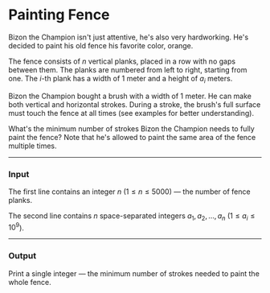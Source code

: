 # Painting Fence

Bizon the Champion isn't just attentive, he's also very hardworking. He's decided to paint his old fence his favorite color, orange.

The fence consists of $n$ vertical planks, placed in a row with no gaps between them. The planks are numbered from left to right, starting from one. The $i$-th plank has a width of 1 meter and a height of $a_i$ meters.

Bizon the Champion bought a brush with a width of 1 meter. He can make both vertical and horizontal strokes. During a stroke, the brush's full surface must touch the fence at all times (see examples for better understanding).

What's the minimum number of strokes Bizon the Champion needs to fully paint the fence? Note that he's allowed to paint the same area of the fence multiple times.

---

### Input

The first line contains an integer $n$ ($1 \le n \le 5000$) — the number of fence planks.

The second line contains $n$ space-separated integers $a_1, a_2, \dots, a_n$ ($1 \le a_i \le 10^9$).

---

### Output

Print a single integer — the minimum number of strokes needed to paint the whole fence.